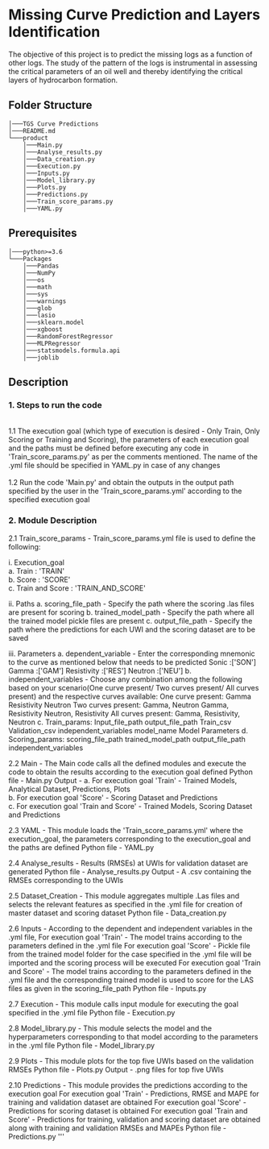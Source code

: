# Missing Curve Prediction and Layers Identification

The objective of this project is to predict the missing logs as a function of other logs. 
The study of the pattern of the logs is instrumental in assessing the critical parameters of an oil well and thereby identifying the critical layers of hydrocarbon formation.

## Folder Structure</br>

```
│───TGS Curve Predictions
│───README.md
└───product
	│───Main.py
	│───Analyse_results.py
	│───Data_creation.py
	│───Execution.py
	│───Inputs.py	
	│───Model_library.py
	│───Plots.py
	│───Predictions.py		
	│───Train_score_params.py
	│───YAML.py
```

## Prerequisites

```
│───python>=3.6
└───Packages
    │───Pandas
    │───NumPy
    │───os
    │───math
    │───sys
    │───warnings
    │───glob
    │───lasio
    │───sklearn.model
    │───xgboost
    │───RandomForestRegressor
    │───MLPRegressor
    │───statsmodels.formula.api
    │───joblib
```

## Description

### 1. Steps to run the code
	
<br> 1.1 The execution goal (which type of execution is desired - Only Train, Only Scoring or Training and Scoring), the parameters of each execution goal and the paths must be defined before executing any code in 'Train_score_params.py' as per the comments mentioned. The name of the .yml file should be specified in YAML.py in case of any changes </br>
<br>1.2 Run the code 'Main.py' and obtain the outputs in the output path specified by the user in the 'Train_score_params.yml' according to the specified execution goal

### 2. Module Description

2.1 Train_score_params - Train_score_params.yml file is used to define the following:

  i. Execution_goal
   <br>a. Train           : 'TRAIN'
   <br>b. Score           : 'SCORE'
   <br>c. Train and Score : 'TRAIN_AND_SCORE'
	
  ii. Paths
  	a. scoring_file_path - Specify the path where the scoring .las files are present for scoring
  	b. trained_model_path - Specify the path where all the trained model pickle files are present
  	c. output_file_path - Specify the path where the predictions for each UWI and the scoring dataset are to be saved

  iii. Parameters
  	a. dependent_variable - Enter the corresponding mnemonic to the curve as mentioned below that needs to be predicted 
  		Sonic       :['SON']
  		Gamma       :['GAM']
  		Resistivity :['RES']
  		Neutron     :['NEU']
  	b. independent_variables - Choose any combination among the following based on your scenario(One curve present/ Two curves present/ All curves present) and the respective curves available:
	    One curve present: 
	    	Gamma
	    	Resistivity
	    	Neutron
	    Two curves present:
	    	Gamma, Neutron
	    	Gamma, Resistivity
	    	Neutron, Resistivity
	    All curves present:
	    	Gamma, Resistivity, Neutron
	c. Train_params:
		Input_file_path
		output_file_path
		Train_csv
		Validation_csv
		independent_variables
		model_name
		Model Parameters
	d. Scoring_params:
		scoring_file_path
		trained_model_path
		output_file_path
		independent_variables
		
2.2 Main - The Main code calls all the defined modules and execute the code to obtain the results according to the execution goal defined
	Python file - Main.py
	Output - a. For execution goal 'Train' - Trained Models, Analytical Dataset, Predictions, Plots          
	         b. For execution goal 'Score' - Scoring Dataset and Predictions          
	         c. For execution goal 'Train and Score' - Trained Models, Scoring Dataset and Predictions
						
2.3 YAML - This module loads the 'Train_score_params.yml' where the execution_goal, the parameters corresponding to the execution_goal and the paths are defined
	Python file - YAML.py
			
2.4 Analyse_results - Results (RMSEs) at UWIs for validation dataset are generated
	Python file - Analyse_results.py
	Output - A .csv containing the RMSEs corresponding to the UWIs
			
2.5 Dataset_Creation - This module aggregates multiple .Las files and selects the relevant features as specified in the .yml file for creation of master dataset and scoring dataset
   	Python file - Data_creation.py
			
2.6 Inputs - According to the dependent and independent variables in the .yml file,
	For execution goal 'Train' - The model trains according to the parameters defined in the .yml file 
	For execution goal 'Score' - Pickle file from the trained model folder for the case specified in the .yml file will be imported and the scoring process will be executed
	For execution goal 'Train and Score' - The model trains according to the parameters defined in the .yml file and the corresponding trained model is used to score for the LAS files as given in the scoring_file_path
	Python file - Inputs.py
			
2.7 Execution - This module calls input module for executing the goal specified in the .yml file
	Python file - Execution.py
	
2.8	Model_library.py - This module selects the model and the hyperparameters corresponding to that model according to the parameters in the .yml file
	Python file - Model_library.py 
	
2.9 Plots - This module plots for the top five UWIs based on the validation RMSEs
	Python file - Plots.py
	Output - .png files for top five UWIs
	
2.10 Predictions  - This module provides the predictions according to the execution goal
	For execution goal 'Train' - Predictions, RMSE and MAPE for training and validation dataset are obtained 
	For execution goal 'Score' - Predictions for scoring dataset is obtained
	For execution goal 'Train and Score' - Predictions for training, validation and scoring dataset are obtained along with training and validation RMSEs and MAPEs
	Python file -  Predictions.py
'''